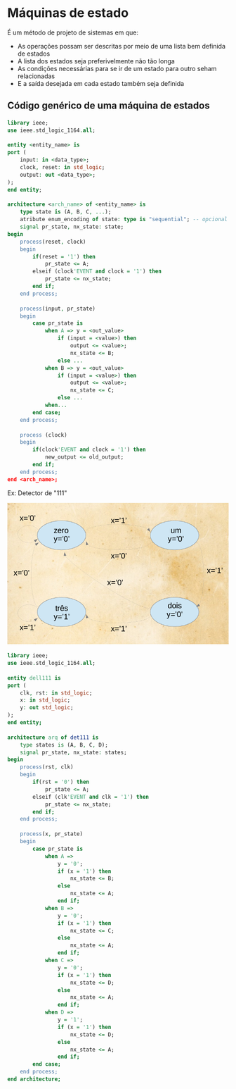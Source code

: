 # Máquinas de estado

É um método de projeto de sistemas em que:
- As operações possam ser descritas por meio de uma lista bem definida de estados
- A lista dos estados seja preferivelmente não tão longa
- As condições necessárias para se ir de um estado para outro seham relacionadas
- E a saída desejada em cada estado também seja definida

## Código genérico de uma máquina de estados

```vhdl
library ieee;
use ieee.std_logic_1164.all;

entity <entity_name> is
port (
    input: in <data_type>;
    clock, reset: in std_logic;
    output: out <data_type>;
);
end entity;

architecture <arch_name> of <entity_name> is
    type state is (A, B, C, ...);
    atribute enum_encoding of state: type is "sequential"; -- opcional
    signal pr_state, nx_state: state;
begin
    process(reset, clock)
    begin
        if(reset = '1') then
            pr_state <= A;
        elseif (clock'EVENT and clock = '1') then
            pr_state <= nx_state;
        end if;
    end process;

    process(input, pr_state)
    begin
        case pr_state is
            when A => y = <out_value>
                if (input = <value>) then
                    output <= <value>;
                    nx_state <= B;
                else ...
            when B => y = <out_value>
                if (input = <value>) then
                    output <= <value>;
                    nx_state <= C;
                else ...
            when...
        end case;
    end process;

    process (clock)
    begin
        if(clock'EVENT and clock = '1') then
            new_output <= old_output;
        end if;
    end process;
end <arch_name>;
```

Ex: Detector de "111"

![detector de 111](./one_detector.png)

```vhdl
library ieee;
use ieee.std_logic_1164.all;

entity dell111 is
port (
    clk, rst: in std_logic;
    x: in std_logic;
    y: out std_logic;
);
end entity;

architecture arq of det111 is
    type states is (A, B, C, D);
    signal pr_state, nx_state: states;
begin
    process(rst, clk)
    begin
        if(rst = '0') then
            pr_state <= A;
        elseif (clk'EVENT and clk = '1') then
            pr_state <= nx_state;
        end if;
    end process;

    process(x, pr_state)
    begin
        case pr_state is
            when A => 
                y = '0';
                if (x = '1') then
                    nx_state <= B;
                else 
                    nx_state <= A;
                end if;
            when B => 
                y = '0';
                if (x = '1') then
                    nx_state <= C;
                else 
                    nx_state <= A;
                end if;
            when C => 
                y = '0';
                if (x = '1') then
                    nx_state <= D;
                else 
                    nx_state <= A;
                end if;
            when D => 
                y = '1';
                if (x = '1') then
                    nx_state <= D;
                else 
                    nx_state <= A;
                end if;
        end case;
    end process;
end architecture;
```